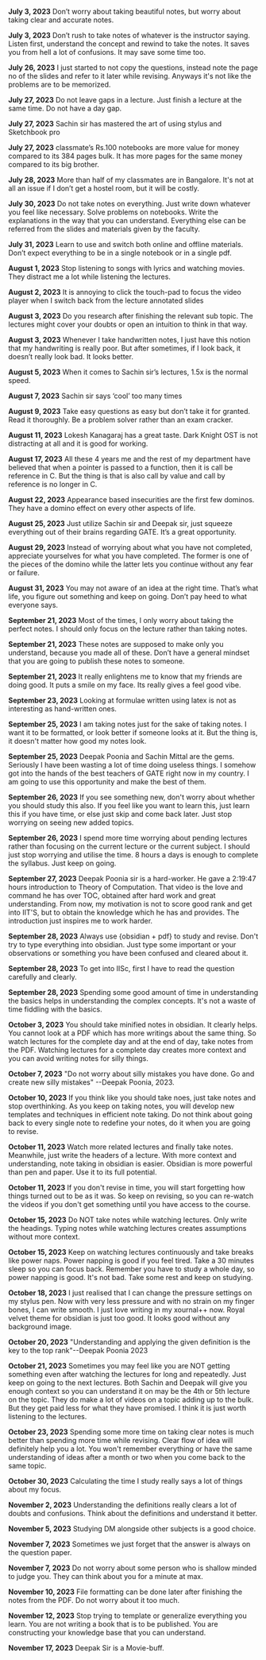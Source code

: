 
**July 3, 2023** Don’t worry about taking beautiful notes, but worry about taking clear and accurate notes.

**July 3, 2023** Don’t rush to take notes of whatever is the instructor saying. Listen first, understand the concept and rewind to take the notes. It saves you from hell a lot of confusions. It may save some time too.

**July 26, 2023** I just started to not copy the questions, instead note the page no of the slides and refer to it later while revising. Anyways it's not like the problems are to be memorized.

**July 27, 2023** Do not leave gaps in a lecture. Just finish a lecture at the same time. Do not have a day gap. 

**July 27, 2023** Sachin sir has mastered the art of using stylus and Sketchbook pro

**July 27, 2023** classmate’s Rs.100 notebooks are more value for money compared to its 384 pages bulk. It has more pages for the same money compared to its big brother.

**July 28, 2023** More than half of my classmates are in Bangalore. It's not at all an issue if I don’t get a hostel room, but it will be costly.

**July 30, 2023** Do not take notes on everything. Just write down whatever you feel like necessary. Solve problems on notebooks. Write the explanations in the way that you can understand. Everything else can be referred from the slides and materials given by the faculty. 

**July 31, 2023** Learn to use and switch both online and offline materials. Don’t expect everything to be in a single notebook or in a single pdf. 

**August 1, 2023** Stop listening to songs with lyrics and watching movies. They distract me a lot while listening the lectures.

**August 2, 2023** It is annoying to click the touch-pad to focus the video player when I switch back from the lecture annotated slides

**August 3, 2023** Do you research after finishing the relevant sub topic. The lectures might cover your doubts or open an intuition to think in that way.

**August 3, 2023** Whenever I take handwritten notes, I just have this notion that my handwriting is really poor. But after sometimes, if I look back, it doesn’t really look bad. It looks better.

**August 5, 2023** When it comes to Sachin sir’s lectures, 1.5x is the normal speed.

**August 7, 2023** Sachin sir says ‘cool’ too many times

**August 9, 2023** Take easy questions as easy but don’t take it for granted. Read it thoroughly. Be a problem solver rather than an exam cracker.

**August 11, 2023** Lokesh Kanagaraj has a great taste. Dark Knight OST is not distracting at all and it is good for working.

**August 17, 2023** All these 4 years me and the rest of my department have believed that when a pointer is passed to a function, then it is call be reference in C. But the thing is that is also call by value and call by reference is no longer in C.

**August 22, 2023** Appearance based insecurities are the first few dominos. They have a domino effect on every other aspects of life.

**August 25, 2023** Just utilize Sachin sir and Deepak sir, just squeeze everything out of their brains regarding GATE. It’s a great opportunity.

**August 29, 2023** Instead of worrying about what you have not completed, appreciate yourselves for what you have completed. The former is one of the pieces of the domino while the latter lets you continue without any fear or failure.

**August 31, 2023** You may not aware of an idea at the right time. That’s what life, you figure out something and keep on going. Don’t pay heed to what everyone says.

**September 21, 2023** Most of the times, I only worry about taking the perfect notes. I should only focus on the lecture rather than taking notes. 

**September 21, 2023** These notes are supposed to make only you understand, because you made all of these. Don’t have a general mindset that you are going to publish these notes to someone.

**September 21, 2023** It really enlightens me to know that my friends are doing good. It puts a smile on my face. Its really gives a feel good vibe.

**September 23, 2023** Looking at formulae written using latex is not as interesting as hand-written ones.

**September 25, 2023** I am taking notes just for the sake of taking notes. I want it to be formatted, or look better if someone looks at it. But the thing is, it doesn't matter how good my notes look.

**September 25, 2023** Deepak Poonia and Sachin Mittal are the gems. Seriously I have been wasting a lot of time doing useless things. I somehow got into the hands of the best teachers of GATE right now in my country. I am going to use this opportunity and make the best of them.

**September 26, 2023** If you see something new, don't worry about whether you should study this also. If you feel like you want to learn this, just learn this if you have time, or else just skip and come back later. Just stop worrying on seeing new added topics.

**September 26, 2023** I spend more time worrying about pending lectures rather than focusing on the current lecture or the current subject. I should just stop worrying and utilise the time. 8 hours a days is enough to complete the syllabus. Just keep on going.

**September 27, 2023** Deepak Poonia sir is a hard-worker. He gave a 2:19:47 hours introduction to Theory of Computation. That video is the love and command he has over TOC, obtained after hard work and great understanding. From now, my motivation is not to score good rank and get into IIT'S, but to obtain the knowledge which he has and provides. The introduction just inspires me to work harder.

**September 28, 2023** Always use {obsidian + pdf} to study and revise. Don't try to type everything into obsidian. Just type some important or your observations or something you have been confused and cleared about it.

**September 28, 2023** To get into IISc, first I have to read the question carefully and clearly.

**September 28, 2023** Spending some good amount of time in understanding the basics helps in understanding the complex concepts. It's not a waste of time fiddling with the basics.

**October 3, 2023** You should take minified notes in obsidian. It clearly helps. You cannot look at a PDF which has more writings about the same thing. So watch lectures for the complete day and at the end of day, take notes from the PDF. Watching lectures for a complete day creates more context and you can avoid writing notes for silly things.

**October 7, 2023** "Do not worry about silly mistakes you have done. Go and create new silly mistakes" --Deepak Poonia, 2023.

**October 10, 2023** If you think like you should take noes, just take notes and stop overthinking. As you keep on taking notes, you will develop new templates and techniques in efficient note taking. Do not think about going back to every single note to redefine your notes, do it when you are going to revise.

**October 11, 2023** Watch more related lectures and finally take notes. Meanwhile, just write the headers of a lecture. With more context and understanding, note taking in obsidian is easier. Obsidian is more powerful than pen and paper. Use it to its full potential. 

**October 11, 2023** If you don't revise in time, you will start forgetting how things turned out to be as it was. So keep on revising, so you can re-watch the videos if you don't get something until you have access to the course.

**October 15, 2023** Do NOT take notes while watching lectures. Only write the headings. Typing notes while watching lectures creates assumptions without more context.

**October 15, 2023** Keep on watching lectures continuously and take breaks like power naps. Power napping is good if you feel tired. Take a 30 minutes sleep so you can focus back. Remember you have to study a whole day, so power napping is good. It's not bad. Take some rest and keep on studying.

**October 18, 2023** I just realised that I can change the pressure settings on my stylus pen. Now with very less pressure and with no strain on my finger bones, I can write smooth. I just love writing in my xournal++ now. Royal velvet theme for obsidian is just too good. It looks good without any background image.

**October 20, 2023** "Understanding and applying the given definition is the key to the top rank"--Deepak Poonia 2023

**October 21, 2023** Sometimes you may feel like you are NOT getting something even after watching the lectures for long and repeatedly. Just keep on going to the next lectures. Both Sachin and Deepak will give you enough context so you can understand it on may be the 4th or 5th lecture on the topic. They do make a lot of videos on a topic adding up to the bulk. But they get paid less for what they have promised. I think it is just worth listening to the lectures.

**October 23, 2023** Spending some more time on taking clear notes is much better than spending more time while revising. Clear flow of idea will definitely help you a lot. You won't remember everything or have the same understanding of ideas after a month or two when you come back to the same topic.

**October 30, 2023** Calculating the time I study really says a lot of things about my focus.

**November 2, 2023** Understanding the definitions really clears a lot of doubts and confusions. Think about the definitions and understand it better.

**November 5, 2023** Studying DM alongside other subjects is a good choice.

**November 7, 2023** Sometimes we just forget that the answer is always on the question paper.

**November 7, 2023** Do not worry about some person who is shallow minded to judge you. They can think about you for a minute at max.

**November 10, 2023** File formatting can be done later after finishing the notes from the PDF. Do not worry about it too much. 

**November 12, 2023** Stop trying to template or generalize everything you learn. You are not writing a book that is to be published. You are constructing your knowledge base that you can understand. 

**November 17, 2023** Deepak Sir is a Movie-buff.